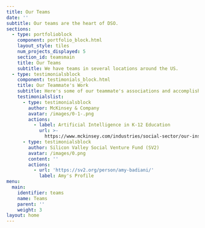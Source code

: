 ```yaml
---
title: Our Teams
date: ''
subtitle: Our teams are the heart of DSO.
sections:
  - type: portfolioblock
    component: portfolio_block.html
    layout_style: tiles
    num_projects_displayed: 5
    section_id: teamsmain
    title: Our Teams
    subtitle: We have teams in several locations around the US.
  - type: testimonialsblock
    component: testimonials_block.html
    title: Our Teammate's Work
    subtitle: Here's some of our teammate's associations and accomplishments
    testimonialslist:
      - type: testimonialsblock
        author: McKinsey & Company
        avatar: /images/0-1-.png
        actions:
          - label: Artificial Intelligence in K-12 Education
            url: >-
              https://www.mckinsey.com/industries/social-sector/our-insights/how-artificial-intelligence-will-impact-k-12-teachers
      - type: testimonialsblock
        author: Silicon Valley Social Venture Fund (SV2)
        avatar: /images/0.png
        content: ''
        actions:
          - url: 'https://sv2.org/person/amy-badiani/'
            label: Amy's Profile
menu:
  main:
    identifier: teams
    name: Teams
    parent: ''
    weight: 3
layout: home
---
```

